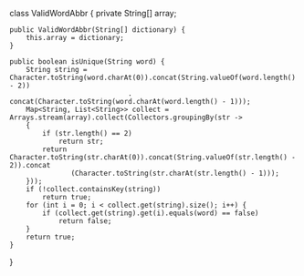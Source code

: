 class ValidWordAbbr {
    private String[] array;

    public ValidWordAbbr(String[] dictionary) {
        this.array = dictionary;
    }

    public boolean isUnique(String word) {
        String string = Character.toString(word.charAt(0)).concat(String.valueOf(word.length() - 2))
                                 . concat(Character.toString(word.charAt(word.length() - 1)));
        Map<String, List<String>> collect = Arrays.stream(array).collect(Collectors.groupingBy(str -> 
        {
            if (str.length() == 2)
                return str;
            return Character.toString(str.charAt(0)).concat(String.valueOf(str.length() - 2)).concat 
                   (Character.toString(str.charAt(str.length() - 1)));
        }));
        if (!collect.containsKey(string))
            return true;
        for (int i = 0; i < collect.get(string).size(); i++) {
            if (collect.get(string).get(i).equals(word) == false)
                return false;
        }
        return true;
    }
}
